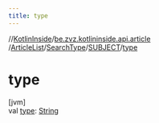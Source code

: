 ```yaml
---
title: type
---
```

//[KotlinInside](../../../../../index.html)/[be.zvz.kotlininside.api.article](../../../index.html)
/[ArticleList](../../index.html)/[SearchType](../index.html)/[SUBJECT](index.html)/[type](type.html)

# type

[jvm]\
val [type](type.html): [String](https://kotlinlang.org/api/latest/jvm/stdlib/kotlin/-string/index.html)





